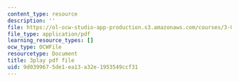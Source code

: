 ```yaml
---
content_type: resource
description: ''
file: https://ol-ocw-studio-app-production.s3.amazonaws.com/courses/3-091-introduction-to-solid-state-chemistry-fall-2018/9d0399675de1ea13a32e1953549ccf31_Ji20_qhjk2Y.pdf
file_type: application/pdf
learning_resource_types: []
ocw_type: OCWFile
resourcetype: Document
title: 3play pdf file
uid: 9d039967-5de1-ea13-a32e-1953549ccf31
---
```


